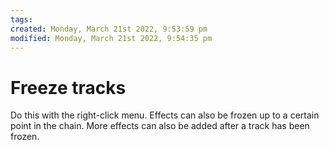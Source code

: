 ```yaml
---
tags: 
created: Monday, March 21st 2022, 9:53:59 pm
modified: Monday, March 21st 2022, 9:54:35 pm
---
```


# Freeze tracks
Do this with the right-click menu. Effects can also be frozen up to a certain point in the chain. More effects can also be added after a track has been frozen.